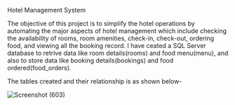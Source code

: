 Hotel Management System

The objective of this project is to simplify the hotel operations by automating the major aspects of hotel management which include checking the availability of rooms, room amenities, 
check-in, check-out, ordering food, and viewing all the booking record.
I have ceated a SQL Server database to retrive data like room details(rooms) and food menu(menu), and also to store data like booking details(bookings) and food ordered(food_orders).

The tables created and their relationship is as shown below-

![Screenshot (603)](https://github.com/SunidhiSharma09/Python_Projects/assets/167216512/664c5a5b-ee7c-4471-b18d-67345553b008)
